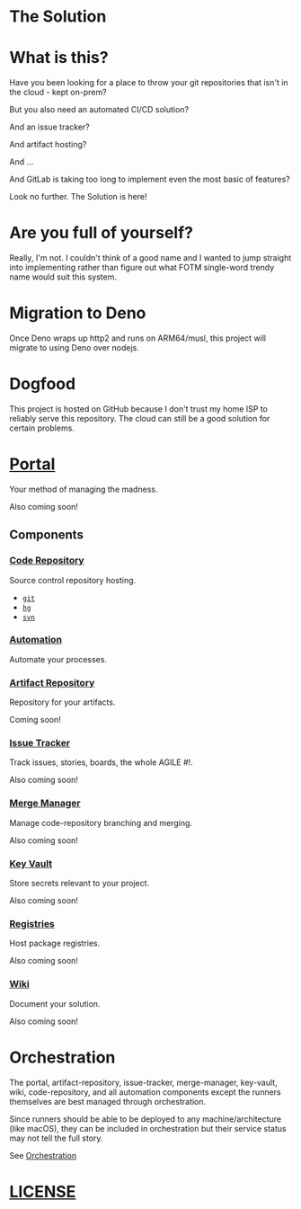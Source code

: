 # The Solution

# What is this?

Have you been looking for a place to throw your git repositories that isn't in the cloud - kept on-prem?

But you also need an automated CI/CD solution?

And an issue tracker?

And artifact hosting?

And ...

And GitLab is taking too long to implement even the most basic of features?

Look no further. The Solution is here!

# Are you full of yourself?

Really, I'm not. I couldn't think of a good name and I wanted to jump straight into implementing rather than figure out what FOTM single-word trendy name would suit this system.

# Migration to Deno

Once Deno wraps up http2 and runs on ARM64/musl, this project will migrate to using Deno over nodejs.

# Dogfood

This project is hosted on GitHub because I don't trust my home ISP to reliably serve this repository. The cloud can still be a good solution for certain problems.

# [Portal](portal)

Your method of managing the madness.

Also coming soon!

## Components

### [Code Repository](code-repository)

Source control repository hosting.

- [`git`](code-repository/git/README.md)
- [`hg`](code-repository/hg/README.md)
- [`svn`](code-repository/svn/README.md)

### [Automation](automation)

Automate your processes.

### [Artifact Repository](artifact-repository)

Repository for your artifacts.

Coming soon!

### [Issue Tracker](issue-tracker)

Track issues, stories, boards, the whole AGILE #!.

Also coming soon!

### [Merge Manager](merge-manager)

Manage code-repository branching and merging.

Also coming soon!

### [Key Vault](key-vault)

Store secrets relevant to your project.

Also coming soon!

### [Registries](registries)

Host package registries.

Also coming soon!

### [Wiki](wiki)

Document your solution.

Also coming soon!

# Orchestration

The portal, artifact-repository, issue-tracker, merge-manager, key-vault, wiki, code-repository, and all automation components except the runners themselves are best managed through orchestration.

Since runners should be able to be deployed to any machine/architecture (like macOS), they can be included in orchestration but their service status may not tell the full story.

See [Orchestration](orchestration)

# [LICENSE](LICENSE)

